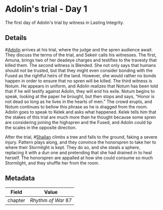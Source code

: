 # Adolin's trial - Day 1
The first day of Adolin's trial by witness in Lasting Integrity.

## Details
#[Adolin](characters/adolin) arrives at his trial, where the judge and the spren audience await. They discuss the terms of the trial, and Sekeir calls his witnesses. The first, Amuna, brings two of her deadeye charges and testifies to the travesty that killed them. The second witness is Blended. She not only says that humans should not be trusted, but that they might even consider bonding with the Fused as the rightful heirs of the land. However, she would rather no bonds happen in order to ensure that no spren will be killed. The third witness is Notum. He appears in uniform, and Adolin realizes that Notum has been told that if he will testify against Adolin, they will end his exile. Notum begins to speak, looking at the paper he brought, but then stops and says, “Honor is not dead so long as he lives in the hearts of men.” The crowd erupts, and Notum continues to bellow this phrase as he is dragged from the room. Adolin goes to speak to Kelek and asks what happened. Kelek tells him that the stakes of this trial are much more than he thought because some spren are considering joining the highspren and the Fused, and Adolin could tip the scales in the opposite direction.

After the trial, #[Shallan](characters/shallan) climbs a tree and falls to the ground, faking a severe injury. Pattern plays along, and they convince the honorspren to take her to where their Stormlight is kept. They do so, and she steals a sphere, replacing it with a dun one and pretending that she had drained in to heal herself. The honorspren are appalled at how she could consume so much Stormlight, and they shuffle her from the room. 

## Metadata
| Field | Value |
| ----- | ----- |
| chapter | *Rhythm of War* 87 |
